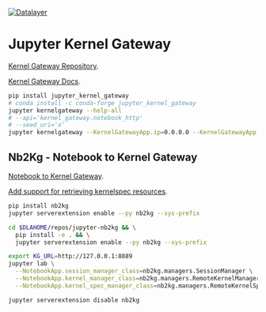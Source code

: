 [![Datalayer](https://docs.datalayer.io/logo/datalayer-25.svg)](https://datalayer.io)

# Jupyter Kernel Gateway

[Kernel Gateway Repository](https://github.com/jupyter/kernel_gateway).

[Kernel Gateway Docs](https://jupyter-kernel-gateway.readthedocs.io).


```bash
pip install jupyter_kernel_gateway
# conda install -c conda-forge jupyter_kernel_gateway
jupyter kernelgateway --help-all
# --api='kernel_gateway.notebook_http'
# --seed_uri='x'
jupyter kernelgateway --KernelGatewayApp.ip=0.0.0.0 --KernelGatewayApp.port=8889 --port_retries=0
```

## Nb2Kg - Notebook to Kernel Gateway

[Notebook to Kernel Gateway](https://github.com/jupyter/nb2kg).

[Add support for retrieving kernelspec resources](https://github.com/jupyter/nb2kg/pull/23).

```bash
pip install nb2kg
jupyter serverextension enable --py nb2kg --sys-prefix
```

```bash
cd $DLAHOME/repos/jupyter-nb2kg && \
  pip install -e . && \
  jupyter serverextension enable --py nb2kg --sys-prefix
```

```bash
export KG_URL=http://127.0.0.1:8889
jupyter lab \
  --NotebookApp.session_manager_class=nb2kg.managers.SessionManager \
  --NotebookApp.kernel_manager_class=nb2kg.managers.RemoteKernelManager \
  --NotebookApp.kernel_spec_manager_class=nb2kg.managers.RemoteKernelSpecManager 
```

```bash
jupyter serverextension disable nb2kg
```
